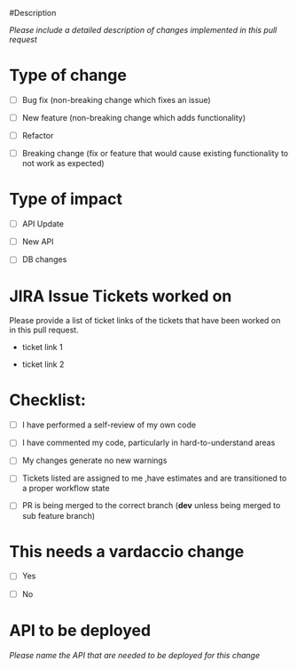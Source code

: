 #Description

_Please include a detailed description of changes implemented in this pull request_

# Type of change

- [ ] Bug fix (non-breaking change which fixes an issue)

- [ ] New feature (non-breaking change which adds functionality)

- [ ] Refactor

- [ ] Breaking change (fix or feature that would cause existing functionality to not work as expected)

# Type of impact

- [ ] API Update

- [ ] New API

- [ ] DB changes

# JIRA Issue Tickets worked on

Please provide a list of ticket links of the tickets that have been worked on in this pull request.

- ticket link 1

- ticket link 2

# Checklist:

- [ ] I have performed a self-review of my own code

- [ ] I have commented my code, particularly in hard-to-understand areas

- [ ] My changes generate no new warnings

- [ ] Tickets listed are assigned to me ,have estimates and are transitioned to a proper workflow state

- [ ] PR is being merged to the correct branch (**dev** unless being merged to sub feature branch)

# This needs a vardaccio change

- [ ] Yes

- [ ] No

# API to be deployed

_Please name the API that are needed to be deployed for this change_
